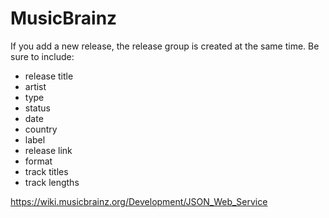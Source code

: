 # MusicBrainz

If you add a new release, the release group is created at the same time. Be sure
to include:

- release title
- artist
- type
- status
- date
- country
- label
- release link
- format
- track titles
- track lengths

<https://wiki.musicbrainz.org/Development/JSON_Web_Service>
